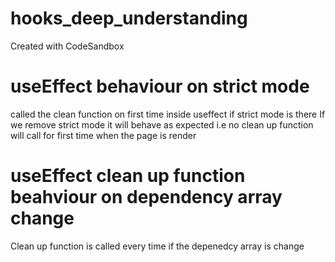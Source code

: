 # hooks_deep_understanding
Created with CodeSandbox


# useEffect behaviour on strict mode
called the clean function on first time inside useffect if strict mode is there
If we remove strict mode it will behave as expected i.e no clean up function will call for first time when the page is render

# useEffect clean up function beahviour on dependency array change
Clean up function is called every time if the depenedcy array is change

